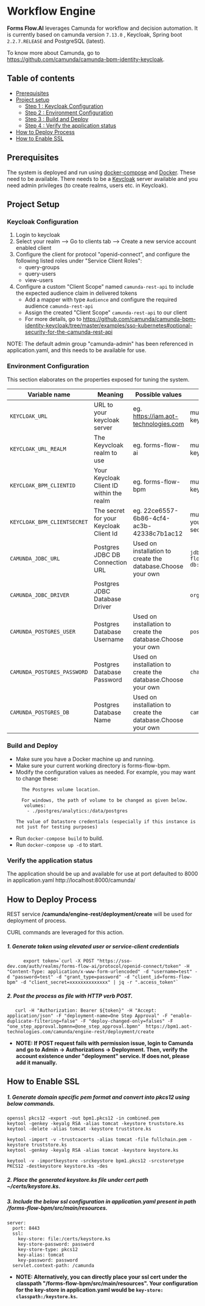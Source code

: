 # **Workflow Engine**

**Forms Flow.AI** leverages Camunda for workflow and decision automation.
It is currently based on camunda version `7.13.0` , Keycloak, Spring boot `2.2.7.RELEASE` and PostgreSQL (latest).
 
To know more about Camunda, go to https://github.com/camunda/camunda-bpm-identity-keycloak.

## Table of contents
* [Prerequisites](#prerequisites)
* [Project setup](#project-setup)
  * [Step 1 : Keycloak Configuration](#keycloak-configuration)
  * [Step 2 : Environment Configuration](#environment-configuration)
  * [Step 3 : Build and Deploy](#build-and-deploy)
  * [Step 4 : Verify the application status](#verify-the-application-status)
* [How to Deploy Process](#how-to-deploy-process)
* [How to Enable SSL](#how-to-enable-ssl)

## Prerequisites

The system is deployed and run using [docker-compose](https://docker.com) and [Docker](https://docker.com). These need to be available. 
There needs to be a [Keycloak](https://www.keycloak.org/) server available and you need admin privileges (to create realms, users etc. in Keycloak).

## Project Setup

### Keycloak Configuration

1. Login to keycloak
2. Select your realm --> Go to clients tab --> Create a new service account enabled client 
3. Configure the client for protocol "openid-connect", and configure the following listed roles under "Service Client Roles":
    * query-groups
    * query-users
    * view-users
4. Configure a custom "Client Scope" named `camunda-rest-api` to include the expected audience claim in delivered tokens
    * Add a mapper with type `Audience` and configure the required audience `camunda-rest-api`
    * Assign the created "Client Scope" `camunda-rest-api` to our client
    * For more details, go to https://github.com/camunda/camunda-bpm-identity-keycloak/tree/master/examples/sso-kubernetes#optional-security-for-the-camunda-rest-api

 NOTE: The default admin group "camunda-admin" has been referenced in application.yaml, and this needs to be available for use.
 
### Environment Configuration

This section elaborates on the properties exposed for tuning the system.
 
 Variable name | Meaning | Possible values | Default value |
 --- | --- | --- | ---
 `KEYCLOAK_URL`| URL to your keycloak server |eg. https://iam.aot-technologies.com | must be set to your keycloak serve
 `KEYCLOAK_URL_REALM`|	The Keyvcloak realm to use|eg. forms-flow-ai | must be set to your keycloak realm
 `KEYCLOAK_BPM_CLIENTID`|Your Keycloak Client ID within the realm| eg. forms-flow-bpm | must be set to your keycloak client id
 `KEYCLOAK_BPM_CLIENTSECRET`|The secret for your Keycloak Client Id|eg. 22ce6557-6b86-4cf4-ac3b-42338c7b1ac12|must be set to yourkeycloak client secret
 `CAMUNDA_JDBC_URL`|Postgres JDBC DB Connection URL|Used on installation to create the database.Choose your own|`jdbc:postgresql://forms-flow-bpm-db:5432/postgres`
 `CAMUNDA_JDBC_DRIVER`|Postgres JDBC Database Driver||`org.postgresql.Driver`
 `CAMUNDA_POSTGRES_USER`|Postgres Database Username|Used on installation to create the database.Choose your own|`postgres`
 `CAMUNDA_POSTGRES_PASSWORD`|Postgres Database Password|Used on installation to create the database.Choose your own|`changeme`
 `CAMUNDA_POSTGRES_DB`|Postgres Database Name|Used on installation to create the database.Choose your own|`camunda`
   
### Build and Deploy

   * Make sure you have a Docker machine up and running.
   * Make sure your current working directory is forms-flow-bpm.
   * Modify the configuration values as needed. For example, you may want to change these:
        ```  
          The Postgres volume location.          
          
          For windows, the path of volume to be changed as given below.
           volumes:
            - ./postgres/analytics:/data/postgres
      ```
         The value of Datastore credentials (especially if this instance is not just for testing purposes)
   * Run `docker-compose build` to build.
   * Run `docker-compose up -d` to start.
      
### Verify the application status

   The application should be up and available for use at port defaulted to 8000 in application.yaml http://localhost:8000/camunda/
   
## How to Deploy Process

   REST service **/camunda/engine-rest/deployment/create** will be used for deployment of process.
   
   CURL commands are leveraged for this action. 
   
   ##### 1. Generate token using elevated user or service-client credentials
```   
      export token=`curl -X POST "https://sso-dev.com/auth/realms/forms-flow-ai/protocol/openid-connect/token" -H "Content-Type: application/x-www-form-urlencoded" -d "username=test" -d "password=test" -d "grant_type=password" -d "client_id=forms-flow-bpm" -d "client_secret=xxxxxxxxxxxxxx" | jq -r ".access_token"`
```
   ##### 2. Post the process as file with HTTP verb POST.
```
   curl -H "Authorization: Bearer ${token}" -H "Accept: application/json" -F "deployment-name=One Step Approval" -F "enable-duplicate-filtering=false" -F "deploy-changed-only=falses" -F "one_step_approval.bpmnn=@one_step_approval.bpmn"  https://bpm1.aot-technologies.com/camunda/engine-rest/deployment/create
```
   
* **NOTE: If POST request fails with permission issue, login to Camunda and go to Admin -> Authorizations -> Deployment. Then, verify the account existence under "deployment" service. If does not, please add it manually.**
   
## How to Enable SSL

##### 1. Generate domain specific pem format and convert into pkcs12 using below commands.      
```       
openssl pkcs12 -export -out bpm1.pkcs12 -in combined.pem
keytool -genkey -keyalg RSA -alias tomcat -keystore truststore.ks
keytool -delete -alias tomcat -keystore truststore.ks

keytool -import -v -trustcacerts -alias tomcat -file fullchain.pem -keystore truststore.ks
keytool -genkey -keyalg RSA -alias tomcat -keystore keystore.ks

keytool -v -importkeystore -srckeystore bpm1.pkcs12 -srcstoretype PKCS12 -destkeystore keystore.ks -des
```      
##### 2. Place the generated keystore.ks file under cert path ~/certs/keystore.ks. 
##### 3. Include the below **ssl configuration** in application.yaml present in path /forms-flow-bpm/src/main/resources.
``` 
server:
  port: 8443
  ssl:
    key-store: file:/certs/keystore.ks
    key-store-password: password
    key-store-type: pkcs12
    key-alias: tomcat
    key-password: password
  servlet.context-path: /camunda
``` 
* **NOTE: Alternatively, you can directly place your ssl cert under the classpath "/forms-flow-bpm/src/main/resources". Your configuration for the key-store in application.yaml would be `key-store: classpath:/keystore.ks`.**
